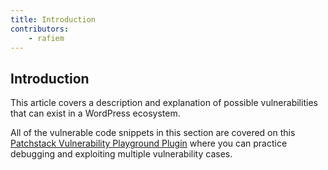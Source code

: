 ```yaml
---
title: Introduction
contributors:
    - rafiem
---
```


## Introduction

This article covers a description and explanation of possible vulnerabilities that can exist in a WordPress ecosystem. 

All of the vulnerable code snippets in this section are covered on this [Patchstack Vulnerability Playground Plugin](https://github.com/patchstack/vulnerability-playground) where you can practice debugging and exploiting multiple vulnerability cases.